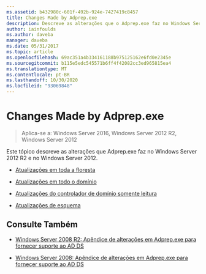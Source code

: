 ```yaml
---
ms.assetid: b432980c-601f-492b-924e-7427419c8457
title: Changes Made by Adprep.exe
description: Descreve as alterações que o Adprep.exe faz no Windows Server 2012 R2 e no Windows Server 2012
author: iainfoulds
ms.author: daveba
manager: daveba
ms.date: 05/31/2017
ms.topic: article
ms.openlocfilehash: 69ac351a4b334161188b975125162e6fd0e2345e
ms.sourcegitcommit: b115e5edc545571b6ff4f42082cc3ed965815ea4
ms.translationtype: MT
ms.contentlocale: pt-BR
ms.lasthandoff: 10/30/2020
ms.locfileid: "93069848"
---
```

# <a name="changes-made-by-adprepexe"></a>Changes Made by Adprep.exe

> Aplica-se a: Windows Server 2016, Windows Server 2012 R2, Windows Server 2012

Este tópico descreve as alterações que Adprep.exe faz no Windows Server 2012 R2 e no Windows Server 2012.

- [Atualizações em toda a floresta](../../../ad-ds/deploy/RODC/Forest-Wide-Updates.md)

- [Atualizações em todo o domínio](../../../ad-ds/deploy/Domain-Wide-Updates.md)

- [Atualizações do controlador de domínio somente leitura](../../../ad-ds/deploy/RODC/Read-Only-Domain-Controller-Updates.md)

- [Atualizações de esquema](../../../ad-ds/deploy/Schema-Updates.md)

## <a name="see-also"></a>Consulte Também

- [Windows Server 2008 R2: Apêndice de alterações em Adprep.exe para fornecer suporte ao AD DS](/previous-versions/windows/it-pro/windows-server-2008-R2-and-2008/dd378876(v=ws.10))

- [Windows Server 2008: Apêndice de alterações em Adprep.exe para fornecer suporte ao AD DS](/previous-versions/windows/it-pro/windows-server-2008-R2-and-2008/cc770703(v=ws.10))
